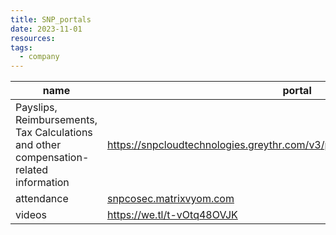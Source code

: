 ```yaml
---
title: SNP_portals
date: 2023-11-01
resources: 
tags:
  - company
---
```



| name                                                                                  | portal                                                                                                                         |
| ------------------------------------------------------------------------------------- | ------------------------------------------------------------------------------------------------------------------------------ |
| Payslips, Reimbursements, Tax Calculations and other compensation-related information | https://snpcloudtechnologies.greythr.com/v3/portal/ess/payroll/payslips/payslip |
| attendance                                                                            | [snpcosec.matrixvyom.com](https://snpcosec.matrixvyom.com/)                                                                    |
| videos                                                                                | https://we.tl/t-vOtq48OVJK                                                                                                     | 
